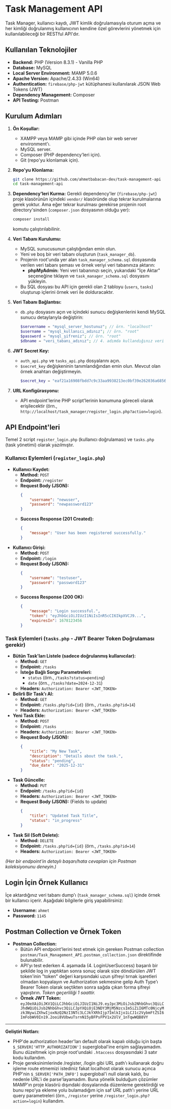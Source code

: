 # Task Management API

Task Manager, kullanıcı kaydı, JWT kimlik doğrulamasıyla oturum açma ve her kimliği doğrulanmış kullanıcının kendine özel görevlerini yönetmek için kullanılabileceği bir RESTful API'dır.

## Kullanılan Teknolojiler

*   **Backend:** PHP (Version 8.3.1) - Vanilla PHP
*   **Database:** MySQL
*   **Local Server Environment:** MAMP 5.0.6
*   **Apache Version:** Apache/2.4.33 (Win64)
*   **Authentication:** `firebase/php-jwt` kütüphanesi kullanılarak JSON Web Tokens (JWT)
*   **Dependency Management:** Composer
*   **API Testing:** Postman

## Kurulum Adımları

1.  **Ön Koşullar:**
    *   XAMPP veya MAMP gibi içinde PHP olan bir web server environment'ı.
    *   MySQL server.
    *   Composer (PHP dependency'leri için).
    *   Git (repo'yu klonlamak için).

2.  **Repo'yu Klonlama:**
    ```bash
    git clone https://github.com/ahmetbabacan-dev/task-management-api
    cd task-management-api
    ```

3.  **Dependency'leri Kurma:**
    Gerekli dependency'ler (`firebase/php-jwt`) proje klasörünün içindeki `vendor/` klasöründe olup tekrar kurulmalarına gerek yoktur.
    Ama eğer tekrar kurulması gerekirse projenin root directory'sinden (`composer.json` dosyasının olduğu yer):

    ```bash
    composer install
    ```

    komutu çalıştırılabilinir.

4.  **Veri Tabanı Kurulumu:**
    *   MySQL sunucusunun çalıştığından emin olun.
    *   Yeni ve boş bir veri tabanı oluşturun (`task_manager_db`).
    *   Projenin root'unda yer alan `task_manager_schema.sql` dosyasında verilen veri tabanı şeması ve örnek veriyi veri tabanınıza aktarın:
        *   **phpMyAdmin:** Yeni veri tabanınızı seçin, yukarıdaki "İçe Aktar" seçeneğine tıklayın ve `task_manager_schema.sql` dosyasını yükleyin.
    *   Bu SQL dosyası bu API için gerekli olan 2 tabloyu (`users`, `tasks`) oluşturup içlerini örnek veri ile dolduracaktır.

5.  **Veri Tabanı Bağlantısı:**
    *   `db.php` dosyasını açın ve içindeki sunucu değişkenlerini kendi MySQL sunucu detaylarıyla değiştirin: 
        ```php
        $servername = "mysql_server_hostunuz"; // örn. "localhost"
        $username = "mysql_kullanıcı_adınız"; // örn. "root"
        $password = "mysql_şifreniz"; // örn. "root"
        $dbname = "veri_tabanı_adınız"; // 4. adımda kullandığınız veri tabanı adı
        ```

6.  **JWT Secret Key:**
    *   `auth_api.php` ve `tasks_api.php` dosyalarını açın.
    *   `$secret_key` değişkeninin tanımlandığından emin olun. Mevcut olan örnek anahtarı değiştirmeyin.
        ```php
        $secret_key = "eaf21a16908fbdd7c9c33aa9938213ec0bf39e262036a6856660b4c235438e68";
        ```

7.  **URL Konfigürasyonu:**
    *   API endpoint'lerine PHP script'lerinin konumuna göreceli olarak erişilecektir (örn., `http://localhost/task_manager/register_login.php?action=login`).

## API Endpoint'leri

Temel 2 script `register_login.php` (kullanıcı doğrulaması) ve `tasks.php` (task yönetimi) olarak yazılmıştır.

### Kullanıcı Eylemleri (`register_login.php`)

*   **Kullanıcı Kaydet:**
    *   **Method:** `POST`
    *   **Endpoint:** `/register`
    *   **Request Body (JSON):**
        ```json
        {
            "username": "newuser",
            "password": "newpassword123"
        }
        ```
    *   **Success Response (201 Created):**
        ```json
        {
            "message": "User has been registered successfully."
        }
        ```
*   **Kullanıcı Girişi:**
    *   **Method:** `POST`
    *   **Endpoint:** `/login`
    *   **Request Body (JSON):**
        ```json
        {
            "username": "testuser",
            "password": "password123"
        }
        ```
    *   **Success Response (200 OK):**
        ```json
        {
            "message": "Login successful.",
            "token": "eyJhbGciOiJIUzI1NiIsInR5cCI6IkpXVCJ9...",
            "expiresIn": 1678123456
        }
        ```

### Task Eylemleri (`tasks.php` - JWT Bearer Token Doğrulaması gerekir)

*   **Bütün Task'ları Listele (sadece doğrulanmış kullanıcılar):**
    *   **Method:** `GET`
    *   **Endpoint:** `/tasks`
    *   **İsteğe Bağlı Sorgu Parametreleri:**
        *   `status` (örn., `/tasks?status=pending`)
        *   `date` (örn., `/tasks?date=2024-12-31`)
    *   **Headers:** `Authorization: Bearer <JWT_TOKEN>`
*   **Belirli Bir Task'ı Al:**
    *   **Method:** `GET`
    *   **Endpoint:** `/tasks.php?id={id}` (örn., `/tasks.php?id=14`)
    *   **Headers:** `Authorization: Bearer <JWT_TOKEN>`
*   **Yeni Task Ekle:**
    *   **Method:** `POST`
    *   **Endpoint:** `/tasks`
    *   **Headers:** `Authorization: Bearer <JWT_TOKEN>`
    *   **Request Body (JSON):**
        ```json
        {
            "title": "My New Task",
            "description": "Details about the task.",
            "status": "pending",
            "due_date": "2025-12-31"
        }
        ```
*   **Task Güncelle:**
    *   **Method:** `PUT`
    *   **Endpoint:** `/tasks.php?id={id}`
    *   **Headers:** `Authorization: Bearer <JWT_TOKEN>`
    *   **Request Body (JSON):** (Fields to update)
        ```json
        {
            "title": "Updated Task Title",
            "status": "in_progress"
        }
        ```
*   **Task Sil (Soft Delete):**
    *   **Method:** `DELETE`
    *   **Endpoint:** `/tasks.php?id={id}` (örn., `/tasks.php?id=14`)
    *   **Headers:** `Authorization: Bearer <JWT_TOKEN>`

*(Her bir endpoint'in detaylı başarı/hata cevapları için Postman koleksiyonunu deneyin.)*

## Login İçin Örnek Kullanıcı

İçe aktardığınız veri tabanı dump'ı (`task_manager_schema.sql`) içinde örnek bir kullanıcı içerir. 
Aşağıdaki bilgilerle giriş yapabilirsiniz:

*   **Username:** `ahmet`
*   **Password:** `1145`

## Postman Collection ve Örnek Token

*   **Postman Collection:**
    *   Bütün API endpoint'lerini test etmek için gereken Postman collection `postman/Task_Management_API.postman_collection.json` direktifinde bulunabilir.
    *   API'yı test ederken 4. aşamada (4. LoginUserSuccess) başarılı bir şekilde log in yaptıktan sonra sonuç olarak size döndürülen JWT token'inin "token" değeri
    karşısındaki uzun şifreyi tırnak işaretleri olmadan kopyalayın ve Authorization sekmesine gelip Auth Type'ı Bearer Token olarak seçtikten sonra
    sağda çıkan forma şifreyi yapıştırın. *Token geçerliliği 1 saattir.*
    *   **Örnek JWT Token:** `eyJ0eXAiOiJKV1QiLCJhbGciOiJIUzI1NiJ9.eyJpc3MiOiJsb2NhbGhvc3QiLCJhdWQiOiJsb2NhbGhvc3QiLCJpYXQiOjE3NDY3MjM5NzcsIm5iZiI6MTc0NjcyMzk3NywiZXhwIjoxNzQ2NzI3NTc3LCJkYXRhIjp7ImlkIjo1LCJ1c2VybmFtZSI6ImFobWV0In19.2ooi8VUbwuTsrnN15yBFPsFPV1x2UlV_1nTqwWQB8VY`

---

**Geliştiri Notları:**

*   PHP'de authorization header'ları default olarak kapalı olduğu için başta `$_SERVER['HTTP_AUTHORIZATION']` superglobal'ine erişim sağlayamadım. Bunu düzeltmek için proje root'undaki `.htaccess` dosyasındaki 3 satır kodu kullandım.
*   Proje gereksinimlerinde /register, /login gibi URL path'ı kullanarak doğru işleme route etmemizi istediniz fakat localhost olarak sunucu açınca PHP'nin `$_SERVER['PATH_INFO']` superglobal'i null olarak kaldı, bu nedenle URL'i de parse'layamadım. Buna yönelik bulduğum çözümler MAMP'ın proje klasörü dışındaki dosyalarında düzenleme gerektirdiği ve bunu repo'ya ekleme yolu bulamadığım için saf URL path'ı yerine URL query parametreleri (örn., `/register` yerine `/register_login.php?action=login`) kullandım.
